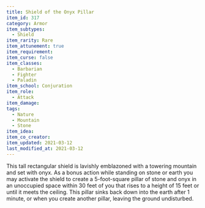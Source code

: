 ```yaml
---
title: Shield of the Onyx Pillar
item_id: 317
category: Armor
item_subtypes: 
  - Shield
item_rarity: Rare
item_attunement: true
item_requirement: 
item_curse: false
item_classes: 
  - Barbarian
  - Fighter
  - Paladin
item_school: Conjuration
item_role: 
  - Attack
item_damage: 
tags:
  - Nature
  - Mountain
  - Stone
item_idea: 
item_co_creator: 
item_updated: 2021-03-12
last_modified_at: 2021-03-12
---
```


This tall rectangular shield is lavishly emblazoned with a towering mountain and set with onyx. As a bonus action while standing on stone or earth you may activate the shield to create a 5-foot-square pillar of stone and onyx in an unoccupied space within 30 feet of you that rises to a height of 15 feet or until it meets the ceiling. This pillar sinks back down into the earth after 1 minute, or when you create another pillar, leaving the ground undisturbed.
